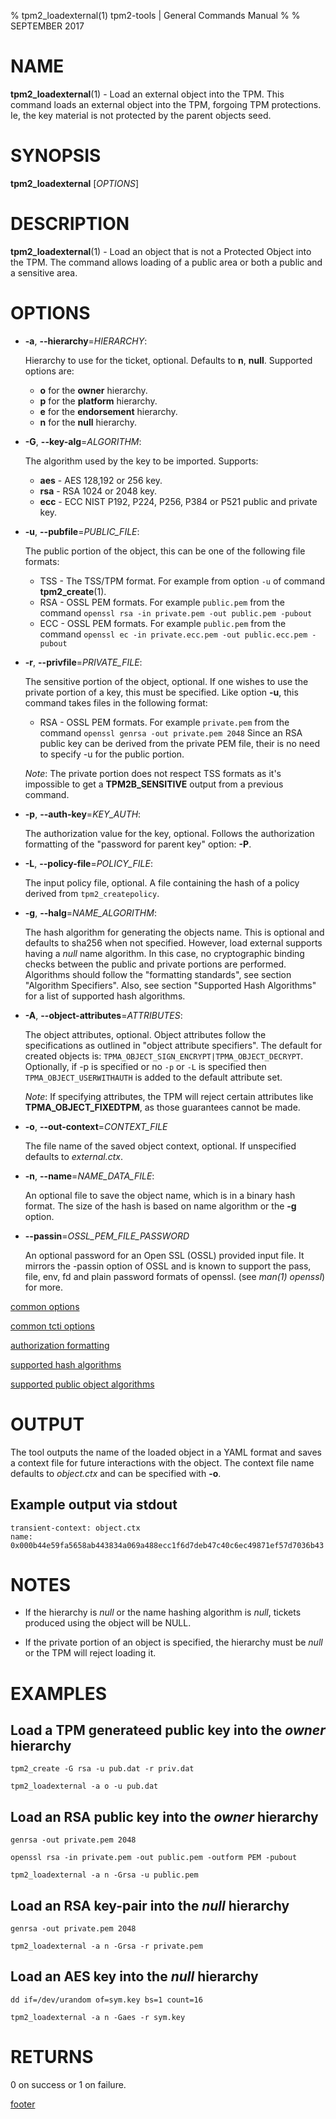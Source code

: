 % tpm2_loadexternal(1) tpm2-tools | General Commands Manual
%
% SEPTEMBER 2017

# NAME

**tpm2_loadexternal**(1) - Load an external object into the TPM. This command
loads an external object into the TPM, forgoing TPM protections. Ie, the key
material is not protected by the parent objects seed.

# SYNOPSIS

**tpm2_loadexternal** [*OPTIONS*]

# DESCRIPTION

**tpm2_loadexternal**(1) - Load an object that is not a Protected Object into the
TPM. The command allows loading of a public area or both a public and a
sensitive area.

# OPTIONS

  * **-a**, **--hierarchy**=_HIERARCHY_:

    Hierarchy to use for the ticket, optional. Defaults to **n**, **null**.
    Supported options are:
      * **o** for the **owner** hierarchy.
      * **p** for the **platform** hierarchy.
      * **e** for the **endorsement** hierarchy.
      * **n** for the **null** hierarchy.

  * **-G**, **--key-alg**=_ALGORITHM_:

    The algorithm used by the key to be imported. Supports:
    * **aes** - AES 128,192 or 256 key.
    * **rsa** - RSA 1024 or 2048 key.
    * **ecc** - ECC NIST P192, P224, P256, P384 or P521 public and private key.

  * **-u**, **--pubfile**=_PUBLIC\_FILE_:

    The public portion of the object, this can be one of the following file formats:
      * TSS - The TSS/TPM format. For example from option `-u` of command **tpm2_create**(1).
      * RSA - OSSL PEM formats. For example `public.pem` from the command
        `openssl rsa -in private.pem -out public.pem -pubout`
      * ECC - OSSL PEM formats. For example `public.pem` from the command
        `openssl ec -in private.ecc.pem -out public.ecc.pem -pubout`

  * **-r**, **--privfile**=_PRIVATE\_FILE_:

    The sensitive portion of the object, optional. If one wishes to use the private portion
    of a key, this must be specified. Like option **-u**, this command takes files in the
    following format:
      * RSA - OSSL PEM formats. For example `private.pem` from the command
        `openssl genrsa -out private.pem 2048`
        Since an RSA public key can be derived from the private PEM file, their is no
        need to specify -u for the public portion.

    *Note*: The private portion does not respect TSS formats as it's impossible to get a **TPM2B_SENSITIVE** output from a previous command.

  * **-p**, **--auth-key**=_KEY\_AUTH_:

    The authorization value for the key, optional.
    Follows the authorization formatting of the
    "password for parent key" option: **-P**.

  * **-L**, **--policy-file**=_POLICY\_FILE_:

    The input policy file, optional. A file containing the hash of a policy derived from
    `tpm2_createpolicy`.

  * **-g**, **--halg**=_NAME\_ALGORITHM_:

    The hash algorithm for generating the objects name. This is optional
    and defaults to sha256 when not specified. However, load external supports
    having a *null* name algorithm. In this case, no cryptographic binding checks
    between the public and private portions are performed.
    Algorithms should follow the "formatting standards", see section "Algorithm Specifiers".
    Also, see section "Supported Hash Algorithms" for a list of supported
    hash algorithms.

  * **-A**, **--object-attributes**=_ATTRIBUTES_:

    The object attributes, optional. Object attributes follow the specifications
    as outlined in "object attribute specifiers". The default for created objects is:
    `TPMA_OBJECT_SIGN_ENCRYPT|TPMA_OBJECT_DECRYPT`. Optionally, if -p is specified or no
    `-p` or `-L` is specified then `TPMA_OBJECT_USERWITHAUTH` is added to the default
    attribute set.

    *Note*: If specifying attributes, the TPM will reject certain attributes like
    **TPMA_OBJECT_FIXEDTPM**, as those guarantees cannot be made.

  * **-o**, **--out-context**=_CONTEXT\_FILE_

    The file name of the saved object context, optional. If unspecified defaults
    to *external.ctx*.

  * **-n**, **--name**=_NAME\_DATA\_FILE_:

    An optional file to save the object name, which is in a binary hash format.
    The size of the hash is based on name algorithm or the **-g** option.

  * **--passin**=_OSSL\_PEM\_FILE\_PASSWORD_

    An optional password for an Open SSL (OSSL) provided input file.
    It mirrors the -passin option of OSSL and is known to support the pass,
    file, env, fd and plain password formats of openssl.
    (see *man(1) openssl*) for more.

[common options](common/options.md)

[common tcti options](common/tcti.md)

[authorization formatting](common/authorizations.md)

[supported hash algorithms](common/hash.md)

[supported public object algorithms](common/object-alg.md)

# OUTPUT
The tool outputs the name of the loaded object in a YAML format and saves a
context file for future interactions with the object. The context file name
defaults to *object.ctx* and can be specified with **-o**.

## Example output via stdout
```
transient-context: object.ctx
name: 0x000b44e59fa5658ab443834a069a488ecc1f6d7deb47c40c6ec49871ef57d7036b43
```

# NOTES

* If the hierarchy is *null* or the name hashing algorithm is *null*, tickets produced using the object
  will be NULL.

* If the private portion of an object is specified, the hierarchy must be *null* or the TPM will reject
  loading it.


# EXAMPLES

## Load a TPM generateed public key into the *owner* hierarchy
```
tpm2_create -G rsa -u pub.dat -r priv.dat

tpm2_loadexternal -a o -u pub.dat
```

## Load an RSA public key into the *owner* hierarchy
```
genrsa -out private.pem 2048

openssl rsa -in private.pem -out public.pem -outform PEM -pubout

tpm2_loadexternal -a n -Grsa -u public.pem
```

## Load an RSA key-pair into the *null* hierarchy
```
genrsa -out private.pem 2048

tpm2_loadexternal -a n -Grsa -r private.pem
```

## Load an AES key into the *null* hierarchy
```
dd if=/dev/urandom of=sym.key bs=1 count=16

tpm2_loadexternal -a n -Gaes -r sym.key
```

# RETURNS

0 on success or 1 on failure.

[footer](common/footer.md)
